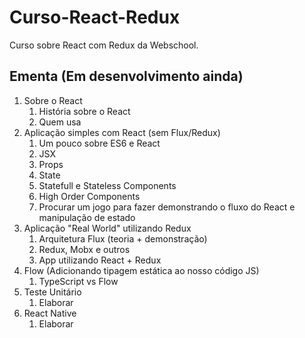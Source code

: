 # Curso-React-Redux
Curso sobre React com Redux da Webschool.

## Ementa (Em desenvolvimento ainda)

1. Sobre o React
   1. História sobre o React
   2. Quem usa
2. Aplicação simples com React (sem Flux/Redux)
   1. Um pouco sobre ES6 e React
   2. JSX
   3. Props
   4. State
   5. Statefull e Stateless Components
   6. High Order Components
   7. Procurar um jogo para fazer demonstrando o fluxo do React e manipulação de estado
3. Aplicação "Real World" utilizando Redux
   1. Arquitetura Flux (teoria + demonstração)
   2. Redux, Mobx e outros
   3. App utilizando React + Redux
3. Flow (Adicionando tipagem estática ao nosso código JS)
   1. TypeScript vs Flow
4. Teste Unitário
   1. Elaborar
5. React Native
   1. Elaborar